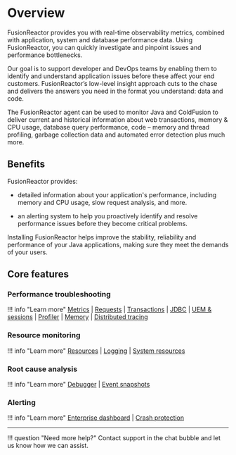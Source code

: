 # Overview

FusionReactor provides you with real-time observability metrics, combined with application, system and database performance data. Using FusionReactor, you can quickly investigate and pinpoint issues and performance bottlenecks.

Our goal is to support developer and DevOps teams by enabling them to identify and understand application issues before these affect your end customers. FusionReactor’s low-level insight approach cuts to the chase and delivers the answers you need in the format you understand: data and code.

The FusionReactor agent can be used to monitor Java and ColdFusion to deliver current and historical information about web transactions, memory & CPU usage, database query performance, code – memory and thread profiling, garbage collection data and automated error detection plus much more.

## Benefits
 
 FusionReactor provides:

* detailed information about your application's performance, including memory and CPU usage, slow request analysis, and more. 

* an alerting system to help you proactively identify and resolve performance issues before they become critical problems. 

Installing FusionReactor helps improve the stability, reliability and performance of your Java applications, making sure they meet the demands of your users.


## Core features

### Performance troubleshooting

!!! info "Learn more"
    [Metrics](/Metrics/Archive-Metrics/) |
    [Requests](/Requests/Applications/) |
    [Transactions](/Transactions/Transactions/) |
    [JDBC](/JDBC/JDBC-Activity/) |
    [UEM & sessions](/UEM-and-Sessions/Sessions/) |
    [Profiler](/Profiler/Profiler/) |
    [Memory](/Memory/Overview/) |
    [Distributed tracing](/Distributed-Tracing/attributes/) 

### Resource monitoring

!!! info "Learn more"
    [Resources](/Resources/Buffer-Pool/) |
    [Logging](/Logs/Logs/) |
    [System resources](/System-Resources/CPU/)


### Root cause analysis

!!! info "Learn more"
    [Debugger](/Debugger/Overview/) |
    [Event snapshots](/Debugger/Event-Snapshot/)


### Alerting 

!!! info "Learn more"
    [Enterprise dashboard](/Enterprise-Dashboard/Enterprise-Dashboard/) |
    [Crash protection](/Crash-Protection/Crash-Protection/) 


___

!!! question "Need more help?"
    Contact support in the chat bubble and let us know how we can assist.





